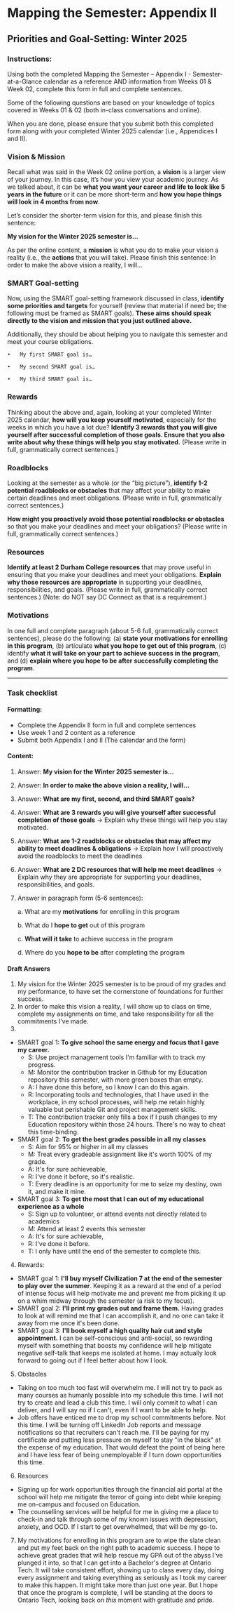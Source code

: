 # Mapping the Semester: Appendix II

## Priorities and Goal-Setting: Winter 2025

### Instructions:
Using both the completed Mapping the Semester – Appendix I - Semester-at-a-Glance calendar as a reference AND information from Weeks 01 & Week 02, complete this form in full and complete sentences. 

Some of the following questions are based on your knowledge of topics covered in Weeks 01 & 02 (both in-class conversations and online).

When you are done, please ensure that you submit both this completed form along with your completed Winter 2025 calendar (i.e., Appendices I and II). 

### Vision & Mission
Recall what was said in the Week 02 online portion, a **vision** is a larger view of your journey. In this case, it’s how you view your academic journey. As we talked about, it can be **what you want your career and life to look like 5 years in the future** or it can be more short-term and **how you hope things will look in 4 months from now**. 

Let’s consider the shorter-term vision for this, and please finish this sentence:

**My vision for the Winter 2025 semester is…**

As per the online content, a **mission** is what you do to make your vision a reality (i.e., the **actions** that you will take). Please finish this sentence:
In order to make the above vision a reality, I will…

### SMART Goal-setting
Now, using the SMART goal-setting framework discussed in class, **identify some priorities and targets** for yourself (review that material if need be; the following must be framed as SMART goals). **These aims should speak directly to the vision and mission that you just outlined above.** 

Additionally, they should be about helping you to navigate this semester and meet your course obligations. 
    
	•	My first SMART goal is…

	•	My second SMART goal is…

	•	My third SMART goal is…

### Rewards
Thinking about the above and, again, looking at your completed Winter 2025 calendar, **how will you keep yourself motivated**, especially for the weeks in which you have a lot due? **Identify 3 rewards that you will give yourself after successful completion of those goals. Ensure that you also write about why these things will help you stay motivated.** (Please write in full, grammatically correct sentences.)

### Roadblocks
Looking at the semester as a whole (or the “big picture”), **identify 1-2 potential roadblocks or obstacles** that may affect your ability to make certain deadlines and meet obligations. (Please write in full, grammatically correct sentences.) 

**How might you proactively avoid those potential roadblocks or obstacles** so that you make your deadlines and meet your obligations? (Please write in full, grammatically correct sentences.)

### Resources
**Identify at least 2 Durham College resources** that may prove useful in ensuring that you make your deadlines and meet your obligations. **Explain why those resources are appropriate** in supporting your deadlines, responsibilities, and goals. (Please write in full, grammatically correct sentences.) (Note: do NOT say DC Connect as that is a requirement.)

### Motivations
In one full and complete paragraph (about 5-6 full, grammatically correct sentences), please do the following: (a) **state your motivations for enrolling in this program**, (b) articulate **what you hope to get out of this program**, (c) identify **what it will take on your part to achieve success in the program**, and (d) **explain where you hope to be after successfully completing the program**.

------

### Task checklist
#### Formatting:
* Complete the Appendix II form in full and complete sentences
* Use week 1 and 2 content as a reference
* Submit both Appendix I and II (The calendar and the form)

#### Content:
1. Answer: **My vision for the Winter 2025 semester is…**
2. Answer: **In order to make the above vision a reality, I will…**
3. Answer: **What are my first, second, and third SMART goals?**
4. Answer: **What are 3 rewards you will give yourself after successful completion of those goals** → Explain why these things will help you stay motivated.
5. Answer: **What are 1-2 roadblocks or obstacles that may affect my ability to meet deadlines & obligations** → Explain how I will proactively avoid the roadblocks to meet the deadlines
6. Answer: **What are 2 DC resources that will help me meet deadlines** → Explain why they are appropriate for supporting your deadlines, responsibilities, and goals. 
7. Answer in paragraph form (5-6 sentences): 

   a. What are my **motivations** for enrolling in this program

   b. What do I **hope to get** out of this program

   c. **What will it take** to achieve success in the program

   d. Where do you **hope to be** after completing the program

#### Draft Answers
1. My vision for the Winter 2025 semester is to be proud of my grades and my performance, to have set the cornerstone of foundations for further success.
2. In order to make this vision a reality, I will show up to class on time, complete my assignments on time, and take responsibility for all the commitments I've made.
3. 
- SMART goal 1: **To give school the same energy and focus that I gave my career.** 
  - S: Use project management tools I'm familiar with to track my progress. 
  - M: Monitor the contribution tracker in Github for my Education repository this semester, with more green boxes than empty.
  - A: I have done this before, so I know I can do this again. 
  - R: Incorporating tools and technologies, that I have used in the workplace, in my school processes, will help me retain highly valuable but perishable Git and project management skills.
  - T: The contribution tracker only fills a box if I push changes to my Education repository within those 24 hours. There's no way to cheat this time-binding. 
- SMART goal 2: **To get the best grades possible in all my classes**
  - S: Aim for 95% or higher in all my classes
  - M: Treat every gradeable assignment like it's worth 100% of my grade.
  - A: It's for sure achieveable,
  - R: I've done it before, so it's realistic.
  - T: Every deadline is an opportunity for me to seize my destiny, own it, and make it mine.
- SMART goal 3: **To get the most that I can out of my educational experience as a whole**
  - S: Sign up to volunteer, or attend events not directly related to academics
  - M: Attend at least 2 events this semester
  - A: It's for sure achievable,
  - R: I've done it before.
  - T: I only have until the end of the semester to complete this. 

4. Rewards: 
  - SMART goal 1: **I'll buy myself Civilization 7 at the end of the semester to play over the summer**. Keeping it as a reward at the end of a period of intense focus will help motivate me and prevent me from picking it up on a whim midway through the semester (a risk to my focus).
  - SMART goal 2: **I'll print my grades out and frame them.** Having grades to look at will remind me that I can accomplish it, and no one can take it away from me once it's been done. 
  - SMART goal 3: **I'll book myself a high quality hair cut and style appointment.** I can be self-conscious and anti-social, so rewarding myself with something that boosts my confidence will help mitigate negative self-talk that keeps me isolated at home. I may actually look forward to going out if I feel better about how I look.  

5. Obstacles
  - Taking on too much too fast will overwhelm me. I will not try to pack as many courses as humanly possible into my schedule this time. I will not try to create and lead a club this time. I will only commit to what I can deliver, and I will say no if I can't, even if I want to be able to help. 
  - Job offers have enticed me to drop my school commitments before. Not this time. I will be turning off LinkedIn Job reports and message notifications so that recruiters can't reach me. I'll be paying for my certificate and putting less pressure on myself to stay "in the black" at the expense of my education. That would defeat the point of being here and I have less fear of being unemployable if I turn down opportunities this time. 

6. Resources
  - Signing up for work opportunities through the financial aid portal at the school will help me mitigate the terror of going into debt while keeping me on-campus and focused on Education.
  - The counselling services will be helpful for me in giving me a place to check-in and talk through some of my known issues with depression, anxiety, and OCD. If I start to get overwhelmed, that will be my go-to. 

  7. My motivations for enrolling in this program are to wipe the slate clean and put my feet back on the right path to academic success. I hope to achieve great grades that will help rescue my GPA out of the abyss I've plunged it into, so that I can get into a Bachelor's degree at Ontario Tech. It will take consistent effort, showing up to class every day, doing every assignment and taking everything as seriously as I took my career to make this happen. It might take more than just one year. But I hope that once the program is complete, I will be standing at the doors to Ontario Tech, looking back on _this_ moment with gratitude and pride. 